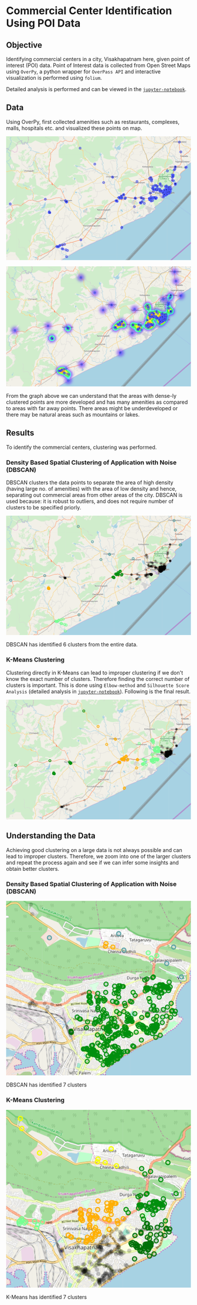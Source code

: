 # Commercial Center Identification Using POI Data

## Objective

Identifying commercial centers in a city, Visakhapatnam here, given point of interest (POI) data. Point of Interest data is collected from Open Street Maps using `OverPy`, a python wrapper for `OverPass API` and interactive visualization is performed using `folium`.

Detailed analysis is performed and can be viewed in the [`jupyter-notebook`](POI_clustering_for_commercial_centers.ipynb).

## Data

Using OverPy, first collected amenities such as restaurants, complexes, malls, hospitals etc. and visualized these points on map.

<p align="center"> <img src="graphs/map_with_markers.png"/> </p>

<p align="center"> <img src="graphs/map_heatmap.png"/> </p>
From the graph above we can understand that the areas with dense-ly clustered points are more developed and has many amenities as compared to areas with far away points. There areas might be underdeveloped or there may be natural areas such as mountains or lakes.

## Results
To identify the commercial centers, clustering was performed.

### Density Based Spatial Clustering of Application with Noise (DBSCAN)

DBSCAN clusters the data points to separate the area of high density (having large no. of amenities) with the area of low density and hence, separating out commercial areas from other areas of the city. DBSCAN is used because: it is robust to outliers, and does not require number of clusters to be specified priorly.

<p align="center"> <img src="graphs/map_dbscan.png"/> </p>
DBSCAN has identified 6 clusters from the entire data.

### K-Means Clustering

Clustering directly in K-Means can lead to improper clustering if we don't know the exact number of clusters. Therefore finding the correct number of clusters is important. This is done using `Elbow-method` and `Silhouette Score Analysis` (detailed analysis in [`jupyter-notebook`](POI_clustering_for_commercial_centers.ipynb)). Following is the final result.

<p align="center"> <img src="graphs/map_kmeans_clustering.png"/> </p>

## Understanding the Data

Achieving good clustering on a large data is not always possible and can lead to improper clusters. Therefore, we zoom into one of the larger clusters and repeat the process again and see if we can infer some insights and obtain better clusters.

### Density Based Spatial Clustering of Application with Noise (DBSCAN)

<p align="center"> <img src="graphs/map_dbscan_smaller.png"/> </p>
DBSCAN has identified 7 clusters

### K-Means Clustering

<p align="center"> <img src="graphs/map_kmeans_clustering_smaller.png"/> </p>
K-Means has identified 7 clusters
